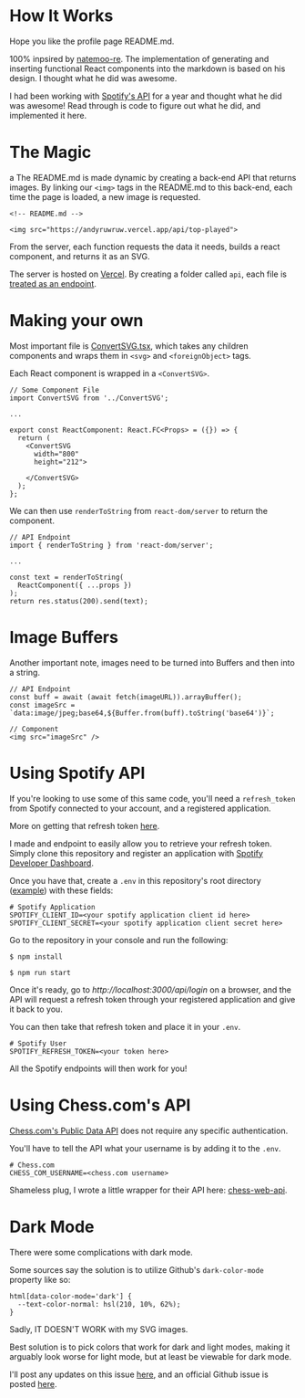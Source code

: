 # How It Works

Hope you like the profile page README.md.

100% inpsired by [natemoo-re](https://github.com/natemoo-re). The implementation of generating and inserting functional React components into the markdown is based on his design. I thought what he did was awesome.

I had been working with [Spotify's API](https://developer.spotify.com/documentation/web-api/) for a year and thought what he did was awesome! Read through is code to figure out what he did, and implemented it here.

# The Magic
 a
The README.md is made dynamic by creating a back-end API that returns images. By linking our `<img>` tags in the README.md to this back-end, each time the page is loaded, a new image is requested.

```
<!-- README.md -->

<img src="https://andyruwruw.vercel.app/api/top-played">
```

From the server, each function requests the data it needs, builds a react component, and returns it as an SVG.

The server is hosted on [Vercel](https://vercel.com/). By creating a folder called `api`, each file is [treated as an endpoint](https://vercel.com/docs/serverless-functions/introduction).

# Making your own

Most important file is [ConvertSVG.tsx](https://github.com/andyruwruw/andyruwruw/blob/master/components/ConvertSVG.tsx), which takes any children components and wraps them in `<svg>` and `<foreignObject>` tags. 

Each React component is wrapped in a `<ConvertSVG>`.
```
// Some Component File
import ConvertSVG from '../ConvertSVG';

...

export const ReactComponent: React.FC<Props> = ({}) => {
  return (
    <ConvertSVG
      width="800"
      height="212">
      
    </ConvertSVG>
  );
};
```

We can then use `renderToString` from `react-dom/server` to return the component.

```
// API Endpoint
import { renderToString } from 'react-dom/server';

...

const text = renderToString(
  ReactComponent({ ...props })
);
return res.status(200).send(text);
```

# Image Buffers

Another important note, images need to be turned into Buffers and then into a string.
```
// API Endpoint
const buff = await (await fetch(imageURL)).arrayBuffer();
const imageSrc = `data:image/jpeg;base64,${Buffer.from(buff).toString('base64')}`;

// Component
<img src="imageSrc" />
```

# Using Spotify API

If you're looking to use some of this same code, you'll need a `refresh_token` from Spotify connected to your account, and a registered application.

More on getting that refresh token [here](https://developer.spotify.com/documentation/general/guides/authorization-guide/).

I made and endpoint to easily allow you to retrieve your refresh token. Simply clone this repository and register an application with [Spotify Developer Dashboard](https://developer.spotify.com/dashboard/login).

Once you have that, create a `.env` in this repository's root directory ([example](https://github.com/andyruwruw/andyruwruw/blob/master/.env.example)) with these fields:

```
# Spotify Application
SPOTIFY_CLIENT_ID=<your spotify application client id here>
SPOTIFY_CLIENT_SECRET=<your spotify application client secret here>
```

Go to the repository in your console and run the following:

```
$ npm install

$ npm run start
```

Once it's ready, go to *http://localhost:3000/api/login* on a browser, and the API will request a refresh token through your registered application and give it back to you.

You can then take that refresh token and place it in your `.env`.

```
# Spotify User
SPOTIFY_REFRESH_TOKEN=<your token here>
```

All the Spotify endpoints will then work for you!

# Using Chess.com's API

[Chess.com's Public Data API](https://www.chess.com/news/view/published-data-api) does not require any specific authentication.

You'll have to tell the API what your username is by adding it to the `.env`.

```
# Chess.com
CHESS_COM_USERNAME=<chess.com username>
```

Shameless plug, I wrote a little wrapper for their API here: [chess-web-api](https://www.npmjs.com/package/chess-web-api).

# Dark Mode

There were some complications with dark mode.

Some sources say the solution is to utilize Github's `dark-color-mode` property like so:

```
html[data-color-mode='dark'] {
  --text-color-normal: hsl(210, 10%, 62%);
}
```

Sadly, IT DOESN'T WORK with my SVG images.

Best solution is to pick colors that work for dark and light modes, making it arguably look worse for light mode, but at least be viewable for dark mode.

I'll post any updates on this issue [here](https://github.com/andyruwruw/andyruwruw/issues/3), and an official Github issue is posted [here](https://github.community/t/support-theme-context-for-images-in-light-vs-dark-mode/147981).
